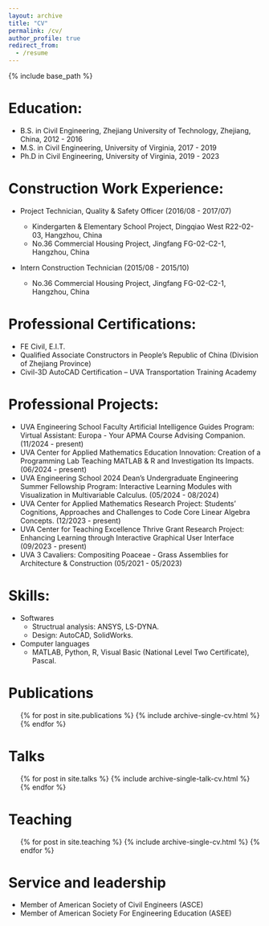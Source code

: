```yaml
---
layout: archive
title: "CV"
permalink: /cv/
author_profile: true
redirect_from:
  - /resume
---
```


{% include base_path %}

Education:
======
* B.S. in Civil Engineering, Zhejiang University of Technology, Zhejiang, China, 2012 - 2016
* M.S. in Civil Engineering, University of Virginia, 2017 - 2019
* Ph.D in Civil Engineering, University of Virginia, 2019 - 2023

Construction Work Experience:
======
* Project Technician, Quality & Safety Officer (2016/08 - 2017/07)
  * Kindergarten & Elementary School Project, Dingqiao West R22-02-03, Hangzhou, China
  * No.36 Commercial Housing Project, Jingfang FG-02-C2-1, Hangzhou, China

* Intern Construction Technician (2015/08 - 2015/10)
  * No.36 Commercial Housing Project, Jingfang FG-02-C2-1, Hangzhou, China
  
Professional Certifications:
======
* FE Civil, E.I.T.
* Qualified Associate Constructors in People’s Republic of China (Division of Zhejiang Province)
* Civil-3D AutoCAD Certification – UVA Transportation Training Academy

Professional Projects:
======
* UVA Engineering School Faculty Artificial Intelligence Guides Program: Virtual Assistant: Europa - Your APMA Course Advising Companion. (11/2024 - present)
*	UVA Center for Applied Mathematics Education Innovation: Creation of a Programming Lab Teaching MATLAB & R and Investigation Its Impacts. (06/2024 - present)
*	UVA Engineering School 2024 Dean’s Undergraduate Engineering Summer Fellowship Program: Interactive Learning Modules with Visualization in Multivariable Calculus. (05/2024 - 08/2024) 
*	UVA Center for Applied Mathematics Research Project: Students’ Cognitions, Approaches and Challenges to Code Core Linear Algebra Concepts. (12/2023 - present)
*	UVA Center for Teaching Excellence Thrive Grant Research Project: Enhancing Learning through Interactive Graphical User Interface (09/2023 - present)
*	UVA 3 Cavaliers: Compositing Poaceae - Grass Assemblies for Architecture & Construction (05/2021 - 05/2023)

Skills:
======
* Softwares
  * Structrual analysis: ANSYS, LS-DYNA.
  * Design: AutoCAD, SolidWorks.
* Computer languages
  * MATLAB, Python, R, Visual Basic (National Level Two Certificate), Pascal.

Publications
======
  <ul>{% for post in site.publications %}
    {% include archive-single-cv.html %}
  {% endfor %}</ul>
  
Talks
======
  <ul>{% for post in site.talks %}
    {% include archive-single-talk-cv.html %}
  {% endfor %}</ul>
  
Teaching
======
  <ul>{% for post in site.teaching %}
    {% include archive-single-cv.html %}
  {% endfor %}</ul>
  
Service and leadership
======
* Member of American Society of Civil Engineers (ASCE)
* Member of American Society For Engineering Education (ASEE)

